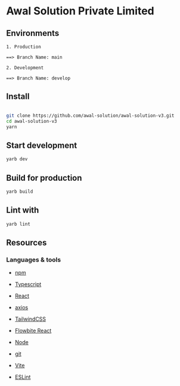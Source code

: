 # Awal Solution Private Limited

## Environments

```
1. Production

==> Branch Name: main

2. Development

==> Branch Name: develop

```

## Install

```sh

git clone https://github.com/awal-solution/awal-solution-v3.git
cd awal-solution-v3
yarn
```

## Start development

```sh
yarb dev
```

## Build for production

```sh
yarb build
```

## Lint with

```sh
yarb lint
```

## Resources

### Languages & tools

- [npm](https://www.npmjs.com/)

- [Typescript](https://www.typescriptlang.org/)

- [React](https://react.dev/)

- [axios](https://axios-http.com/docs/intro)

- [TailwindCSS](https://tailwindcss.com/)

- [Flowbite React](https://flowbite-react.com/)

- [Node](http://nodejs.org/)

- [git](https://git-scm.com/)

- [Vite](https://vitejs.dev/)

- [ESLint](https://eslint.org/)
